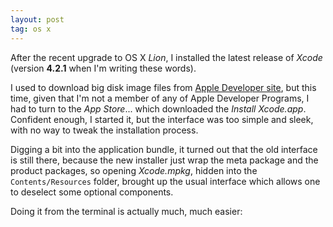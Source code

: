 ```yaml
---
layout: post
tag: os x
---
```

After the recent upgrade to OS X _Lion_, I installed the latest release of
_Xcode_ (version **4.2.1** when I'm writing these words).

I used to download big disk image files from [Apple Developer
site](http://developer.apple.com/), but this time, given that I'm not a member
of any of Apple Developer Programs, I had to turn to the _App Store_... which
downloaded the _Install Xcode.app_. Confident enough, I started it, but the
interface was too simple and sleek, with no way to tweak the installation
process.

Digging a bit into the application bundle, it turned out that the old
interface is still there, because the new installer just wrap the meta package
and the product packages, so opening _Xcode.mpkg_, hidden into the
`Contents/Resources` folder, brought up the usual interface which allows one
to deselect some optional components.

Doing it from the terminal is actually much, much easier:

<script src="https://gist.github.com/1561249.js?file=gistfile1.sh"></script>
